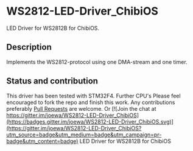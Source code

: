 WS2812-LED-Driver_ChibiOS
=========================

LED Driver for WS2812B for ChibiOS.

## Description
Implements the WS2812-protocol using one DMA-stream and one timer.

## Status and contribution

This driver has been tested with STM32F4. Further CPU's Please feel encouraged to fork the repo and finish this work. Any contributions preferably [Pull Requests](https://github.com/joewa/bldc-strip/pulls) are welcome. Or [![Join the chat at https://gitter.im/joewa/WS2812-LED-Driver_ChibiOS](https://badges.gitter.im/joewa/WS2812-LED-Driver_ChibiOS.svg)](https://gitter.im/joewa/WS2812-LED-Driver_ChibiOS?utm_source=badge&utm_medium=badge&utm_campaign=pr-badge&utm_content=badge)
LED Driver for WS2812B for ChibiOS

